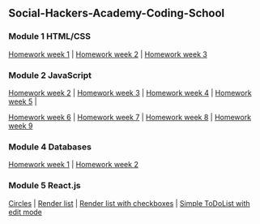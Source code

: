 ## Social-Hackers-Academy-Coding-School

### Module 1 HTML/CSS
[Homework week 1](https://zion86.github.io/Social-Hackers-Academy-Coding-School/Module-1-HTML-CSS/week_1/index.html) |
[Homework week 2](https://zion86.github.io/Social-Hackers-Academy-Coding-School/Module-1-HTML-CSS/week_2/index.html) |
[Homework week 3](https://zion86.github.io/Social-Hackers-Academy-Coding-School/Module-1-HTML-CSS/week_3_my_remake/index.html)

### Module 2 JavaScript
[Homework week 2](https://github.com/zion86/Social-Hackers-Academy-Coding-School/blob/master/Module-2-JavaScript/week_2/js_week_1.js) |
[Homework week 3](https://github.com/zion86/Social-Hackers-Academy-Coding-School/blob/master/Module-2-JavaScript/week_3/js_week_2.js) |
[Homework week 4](https://github.com/zion86/Social-Hackers-Academy-Coding-School/blob/master/Module-2-JavaScript/week_4/script.js) |
[Homework week 5](https://github.com/zion86/Social-Hackers-Academy-Coding-School/blob/master/Module-2-JavaScript/week_5/script.js) |

[Homework week 6](https://github.com/zion86/Social-Hackers-Academy-Coding-School/blob/master/Module-2-JavaScript/week_6/script.js) |
[Homework week 7](https://zion86.github.io/Social-Hackers-Academy-Coding-School/Module-2-JavaScript/week_7/index.html) |
[Homework week 8](https://zion86.github.io/Social-Hackers-Academy-Coding-School/Module-2-JavaScript/week_8/index.html) |
[Homework week 9](https://zion86.github.io/Social-Hackers-Academy-Coding-School/Module-2-JavaScript/week_9/index.html)

### Module 4 Databases
[Homework week 1](https://github.com/zion86/Social-Hackers-Academy-Coding-School/blob/master/Module-4-Databases/week1/world-queries.txt) |
[Homework week 2](https://github.com/zion86/Social-Hackers-Academy-Coding-School/tree/master/Module-4-Databases/week2/test)

### Module 5 React.js
[Circles](https://zion86.github.io/Social-Hackers-Academy-Coding-School/Module-5-React.js/circles/index.html) |
[Render list](https://zion86.github.io/Social-Hackers-Academy-Coding-School/Module-5-React.js/todo_list/index.html) |
[Render list with checkboxes](https://zion86.github.io/Social-Hackers-Academy-Coding-School/Module-5-React.js/week2/index.html) |
[Simple ToDoList with edit mode](https://zion86.github.io/Social-Hackers-Academy-Coding-School/Module-5-React.js/week3/index.html)
